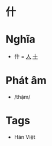 # 什

# Nghĩa
* 什 = [人](人.md) [十](十.md)

# Phát âm
* /thậm/

# Tags
* Hán Việt

<script>window.HANZI_FIELD='什';</script>
